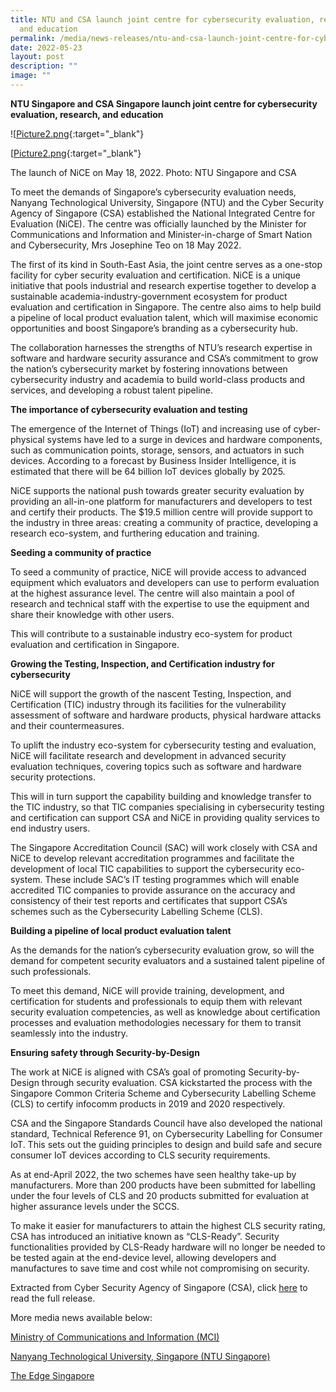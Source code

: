 ```yaml
---
title: NTU and CSA launch joint centre for cybersecurity evaluation, research,
  and education
permalink: /media/news-releases/ntu-and-csa-launch-joint-centre-for-cybersecurity-eval-research-and-education/
date: 2022-05-23
layout: post
description: ""
image: ""
---
```

**NTU Singapore and CSA Singapore launch joint centre for cybersecurity evaluation, research, and education**

![[Picture2.png](/images/press-release/photos/Picture2.png){:target="\_blank"}

[[Picture2.png](/images/press-release/photos/Picture2.png){:target="\_blank"}

The launch of NiCE on May 18, 2022. Photo: NTU Singapore and CSA
  
To meet the demands of Singapore’s cybersecurity evaluation needs, Nanyang Technological University, Singapore (NTU) and the Cyber Security Agency of Singapore (CSA) established the National Integrated Centre for Evaluation (NiCE). The centre was officially launched by the Minister for Communications and Information and Minister-in-charge of Smart Nation and Cybersecurity, Mrs Josephine Teo on 18 May 2022. 

The first of its kind in South-East Asia, the joint centre serves as a one-stop facility for cyber security evaluation and certification. NiCE is a unique initiative that pools industrial and research expertise together to develop a sustainable academia-industry-government ecosystem for product evaluation and certification in Singapore.  The centre also aims to help build a pipeline of local product evaluation talent, which will maximise economic opportunities and boost Singapore’s branding as a cybersecurity hub.

The collaboration harnesses the strengths of NTU’s research expertise in software and hardware security assurance and CSA’s commitment to grow the nation’s cybersecurity market by fostering innovations between cybersecurity industry and academia to build world-class products and services, and developing a robust talent pipeline.


**The importance of cybersecurity evaluation and testing**<br>

The emergence of the Internet of Things (IoT) and increasing use of cyber-physical systems have led to a surge in devices and hardware components, such as communication points, storage, sensors, and actuators in such devices. According to a forecast by Business Insider Intelligence, it is estimated that there will be 64 billion IoT devices globally by 2025.

NiCE supports the national push towards greater security evaluation by providing an all-in-one platform for manufacturers and developers to test and certify their products. The $19.5 million centre will provide support to the industry in three areas: creating a community of practice, developing a research eco-system, and furthering education and training. 

**Seeding a community of practice**<br>

To seed a community of practice, NiCE will provide access to advanced equipment which evaluators and developers can use to perform evaluation at the highest assurance level. The centre will also maintain a pool of research and technical staff with the expertise to use the equipment and share their knowledge with other users.

This will contribute to a sustainable industry eco-system for product evaluation and certification in Singapore.

**Growing the Testing, Inspection, and Certification industry for cybersecurity**<br>

NiCE will support the growth of the nascent Testing, Inspection, and Certification (TIC) industry through its facilities for the vulnerability assessment of software and hardware products, physical hardware attacks and their countermeasures. 

To uplift the industry eco-system for cybersecurity testing and evaluation, NiCE will facilitate research and development in advanced security evaluation techniques, covering topics such as software and hardware security protections. 

This will in turn support the capability building and knowledge transfer to the TIC industry, so that TIC companies specialising in cybersecurity testing and certification can support CSA and NiCE in providing quality services to end industry users.

The Singapore Accreditation Council (SAC) will work closely with CSA and NiCE to develop relevant accreditation programmes and facilitate the development of local TIC capabilities to support the cybersecurity eco-system. These include SAC’s IT testing programmes which will enable accredited TIC companies to provide assurance on the accuracy and consistency of their test reports and certificates that support CSA’s schemes such as the Cybersecurity Labelling Scheme (CLS).

**Building a pipeline of local product evaluation talent**<br>

As the demands for the nation’s cybersecurity evaluation grow, so will the demand for competent security evaluators and a sustained talent pipeline of such professionals.

To meet this demand, NiCE will provide training, development, and certification for students and professionals to equip them with relevant security evaluation competencies, as well as knowledge about certification processes and evaluation methodologies necessary for them to transit seamlessly into the industry.

**Ensuring safety through Security-by-Design**<br>

The work at NiCE is aligned with CSA’s goal of promoting Security-by-Design through security evaluation. CSA kickstarted the process with the Singapore Common Criteria Scheme and Cybersecurity Labelling Scheme (CLS) to certify infocomm products in 2019 and 2020 respectively.

CSA and the Singapore Standards Council have also developed the national standard, Technical Reference 91, on Cybersecurity Labelling for Consumer IoT. This sets out the guiding principles to design and build safe and secure consumer IoT devices according to CLS security requirements.

As at end-April 2022, the two schemes have seen healthy take-up by manufacturers. More than 200 products have been submitted for labelling under the four levels of CLS and 20 products submitted for evaluation at higher assurance levels under the SCCS.

To make it easier for manufacturers to attain the highest CLS security rating, CSA has introduced an initiative known as “CLS-Ready”. Security functionalities provided by CLS-Ready hardware will no longer be needed to be tested again at the end-device level, allowing developers and manufactures to save time and cost while not compromising on security.


Extracted from Cyber Security Agency of Singapore (CSA), click [here](https://www.csa.gov.sg/News/Press-Releases/ntu-singapore-and-csa-singapore-launch-joint-centre-for-cybersecurity-evaluation-research-and-education) to read the full release. 


More media news available below: 

[Ministry of Communications and Information (MCI)](https://www.mci.gov.sg/pressroom/news-and-stories/pressroom/2022/5/opening-speech-by-minister-josephine-teo-at-the-official-opening-of-the-national-integrated-centre-for-evaluation?page=19_6)

[Nanyang Technological University, Singapore (NTU Singapore)](https://www.ntu.edu.sg/news/detail/new-security-evaluation-centre-to-ensure-hardware-devices-play-nice)

[The Edge Singapore](https://www.theedgesingapore.com/digitaledge/news/ntu-and-csa-launch-one-stop-facility-cybersecurity-evaluation-and-certification)